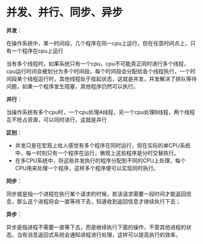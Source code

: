 # 并发、并行、同步、异步

**并发**：

在操作系统中，某一时间段，几个程序在同一cpu上运行，但在任意时间点上，只有一个程序在cpu上运行

当有多个线程时，如果系统只有一个cpu，cpu不可能真正同时进行多个线程，cpu运行时间会被划分为多个时间段，每个时间段会分配给各个线程执行，一个时间段某个线程运行时，其他线程处于挂起状态，这就是并发，并发解决了排队等待问题，如果一个程序发生阻塞，其他程序仍然可以执行。

**并行**：

当操作系统有多个cpu时，一个cpu处理A线程，另一个cpu处理B线程，两个线程互不抢占资源，可以同时进行，这就是并行

**区别**：

- 并发只是在宏观上给人感觉有多个程序在同时运行，但在实际的单CPU系统中，每一时刻只有一个程序在运行，微观上这些程序是分时交替执行。
- 在多CPU系统中，将这些并发执行的程序分配到不同的CPU上处理，每个CPU用来处理一个程序，这样多个程序便可以实现同时执行。

**同步**：

同步就是指一个进程在执行某个请求的时候，若该请求需要一段时间才能返回信息，那么这个进程将会一直等待下去，知道收到返回信息才继续执行下去；

**异步**：

异步是指进程不需要一直等下去，而是继续执行下面的操作，不管其他进程的状态。当有消息返回式系统会通知进程进行处理，这样可以提高执行的效率。